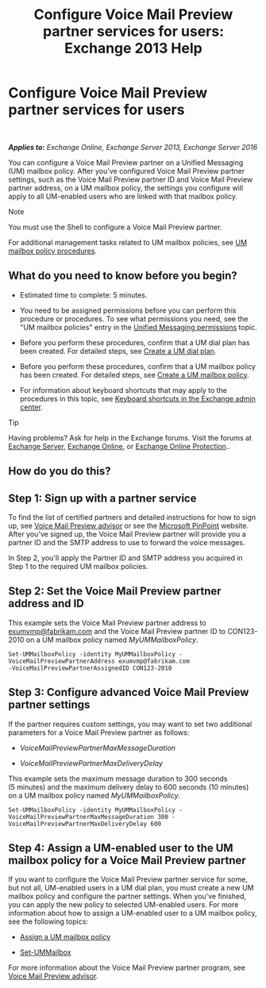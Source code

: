 ﻿---
title: 'Configure Voice Mail Preview partner services for users: Exchange 2013 Help'
TOCTitle: Configure Voice Mail Preview partner services for users
ms:assetid: 7bb914ca-5502-4e64-bae5-555034138d8a
ms:mtpsurl: https://technet.microsoft.com/en-us/library/Ff630920(v=EXCHG.150)
ms:contentKeyID: 50873800
ms.date: 12/10/2017
mtps_version: v=EXCHG.150
---

# Configure Voice Mail Preview partner services for users

 

_**Applies to:** Exchange Online, Exchange Server 2013, Exchange Server 2016_


You can configure a Voice Mail Preview partner on a Unified Messaging (UM) mailbox policy. After you've configured Voice Mail Preview partner settings, such as the Voice Mail Preview partner ID and Voice Mail Preview partner address, on a UM mailbox policy, the settings you configure will apply to all UM-enabled users who are linked with that mailbox policy.


> [!NOTE]
> You must use the Shell to configure a Voice Mail Preview partner.



For additional management tasks related to UM mailbox policies, see [UM mailbox policy procedures](https://docs.microsoft.com/en-us/exchange/voice-mail-unified-messaging/set-up-voice-mail/um-mailbox-policy-procedures).

## What do you need to know before you begin?

  - Estimated time to complete: 5 minutes.

  - You need to be assigned permissions before you can perform this procedure or procedures. To see what permissions you need, see the "UM mailbox policies" entry in the [Unified Messaging permissions](unified-messaging-permissions-exchange-2013-help.md) topic.

  - Before you perform these procedures, confirm that a UM dial plan has been created. For detailed steps, see [Create a UM dial plan](https://docs.microsoft.com/en-us/exchange/voice-mail-unified-messaging/connect-voice-mail-system/create-um-dial-plan).

  - Before you perform these procedures, confirm that a UM mailbox policy has been created. For detailed steps, see [Create a UM mailbox policy](https://docs.microsoft.com/en-us/exchange/voice-mail-unified-messaging/set-up-voice-mail/create-um-mailbox-policy).

  - For information about keyboard shortcuts that may apply to the procedures in this topic, see [Keyboard shortcuts in the Exchange admin center](keyboard-shortcuts-in-the-exchange-admin-center-exchange-online-protection-help.md).


> [!TIP]
> Having problems? Ask for help in the Exchange forums. Visit the forums at <A href="https://go.microsoft.com/fwlink/p/?linkid=60612">Exchange Server</A>, <A href="https://go.microsoft.com/fwlink/p/?linkid=267542">Exchange Online</A>, or <A href="https://go.microsoft.com/fwlink/p/?linkid=285351">Exchange Online Protection</A>..



## How do you do this?

## Step 1: Sign up with a partner service

To find the list of certified partners and detailed instructions for how to sign up, see [Voice Mail Preview advisor](https://docs.microsoft.com/en-us/exchange/voice-mail-unified-messaging/set-up-client-voice-mail-features/voice-mail-preview-advisor) or see the [Microsoft PinPoint](https://go.microsoft.com/fwlink/p/?linkid=281966) website. After you've signed up, the Voice Mail Preview partner will provide you a partner ID and the SMTP address to use to forward the voice messages.

In Step 2, you'll apply the Partner ID and SMTP address you acquired in Step 1 to the required UM mailbox policies.

## Step 2: Set the Voice Mail Preview partner address and ID

This example sets the Voice Mail Preview partner address to exumvmp@fabrikam.com and the Voice Mail Preview partner ID to CON123-2010 on a UM mailbox policy named *MyUMMailboxPolicy*.

    Set-UMMailboxPolicy -identity MyUMMailboxPolicy -VoiceMailPreviewPartnerAddress exumvmp@fabrikam.com
    -VoiceMailPreviewPartnerAssignedID CON123-2010

## Step 3: Configure advanced Voice Mail Preview partner settings

If the partner requires custom settings, you may want to set two additional parameters for a Voice Mail Preview partner as follows:

  - *VoiceMailPreviewPartnerMaxMessageDuration*

  - *VoiceMailPreviewPartnerMaxDeliveryDelay*

This example sets the maximum message duration to 300 seconds (5 minutes) and the maximum delivery delay to 600 seconds (10 minutes) on a UM mailbox policy named *MyUMMailboxPolicy*.

    Set-UMMailboxPolicy -identity MyUMMailboxPolicy -VoiceMailPreviewPartnerMaxMessageDuration 300 -VoiceMailPreviewPartnerMaxDeliveryDelay 600

## Step 4: Assign a UM-enabled user to the UM mailbox policy for a Voice Mail Preview partner

If you want to configure the Voice Mail Preview partner service for some, but not all, UM-enabled users in a UM dial plan, you must create a new UM mailbox policy and configure the partner settings. When you've finished, you can apply the new policy to selected UM-enabled users. For more information about how to assign a UM-enabled user to a UM mailbox policy, see the following topics:

  - [Assign a UM mailbox policy](https://docs.microsoft.com/en-us/exchange/voice-mail-unified-messaging/set-up-voice-mail/assign-um-mailbox-policy)

  - [Set-UMMailbox](https://technet.microsoft.com/en-us/library/bb124893\(v=exchg.150\))

For more information about the Voice Mail Preview partner program, see [Voice Mail Preview advisor](https://docs.microsoft.com/en-us/exchange/voice-mail-unified-messaging/set-up-client-voice-mail-features/voice-mail-preview-advisor).

